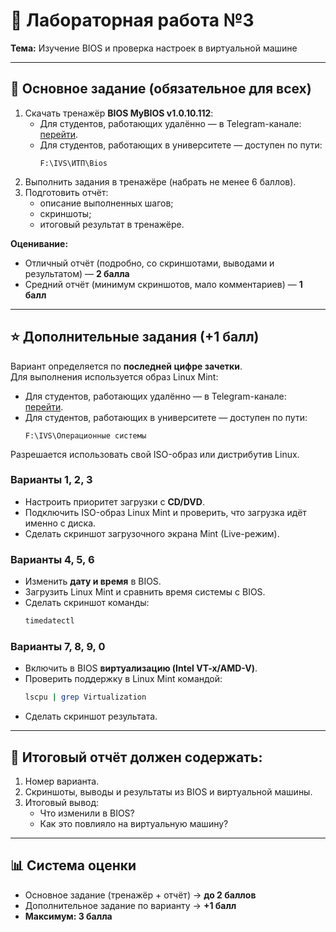 # 🧪 Лабораторная работа №3
**Тема:** Изучение BIOS и проверка настроек в виртуальной машине

---

## 📌 Основное задание (обязательное для всех)
1. Скачать тренажёр **BIOS MyBIOS v1.0.10.112**:  
   - Для студентов, работающих удалённо — в Telegram-канале: [перейти](https://t.me/+qP0V93RjdDowNjQy).  
   - Для студентов, работающих в университете — доступен по пути:  
     ```
     F:\IVS\ИТП\Bios
     ```  
2. Выполнить задания в тренажёре (набрать не менее 6 баллов).  
3. Подготовить отчёт:  
   - описание выполненных шагов;  
   - скриншоты;  
   - итоговый результат в тренажёре.  

**Оценивание:**  
- Отличный отчёт (подробно, со скриншотами, выводами и результатом) — **2 балла**  
- Средний отчёт (минимум скриншотов, мало комментариев) — **1 балл**  

---

## ⭐ Дополнительные задания (+1 балл)
Вариант определяется по **последней цифре зачетки**.  
Для выполнения используется образ Linux Mint:  
- Для студентов, работающих удалённо — в Telegram-канале: [перейти](https://t.me/+qP0V93RjdDowNjQy).  
- Для студентов, работающих в университете — доступен по пути:  
  ```
  F:\IVS\Операционные системы
  ```  
Разрешается использовать свой ISO-образ или дистрибутив Linux.  

### Варианты 1, 2, 3
- Настроить приоритет загрузки с **CD/DVD**.  
- Подключить ISO-образ Linux Mint и проверить, что загрузка идёт именно с диска.  
- Сделать скриншот загрузочного экрана Mint (Live-режим).  

### Варианты 4, 5, 6
- Изменить **дату и время** в BIOS.  
- Загрузить Linux Mint и сравнить время системы с BIOS.  
- Сделать скриншот команды:  
  ```bash
  timedatectl
  ```  

### Варианты 7, 8, 9, 0
- Включить в BIOS **виртуализацию (Intel VT-x/AMD-V)**.  
- Проверить поддержку в Linux Mint командой:  
  ```bash
  lscpu | grep Virtualization
  ```  
- Сделать скриншот результата.  

---

## 📝 Итоговый отчёт должен содержать:
1. Номер варианта.  
2. Скриншоты, выводы и результаты из BIOS и виртуальной машины.  
3. Итоговый вывод:  
   - Что изменили в BIOS?  
   - Как это повлияло на виртуальную машину?  

---

## 📊 Система оценки
- Основное задание (тренажёр + отчёт) → **до 2 баллов**  
- Дополнительное задание по варианту → **+1 балл**  
- **Максимум: 3 балла**
